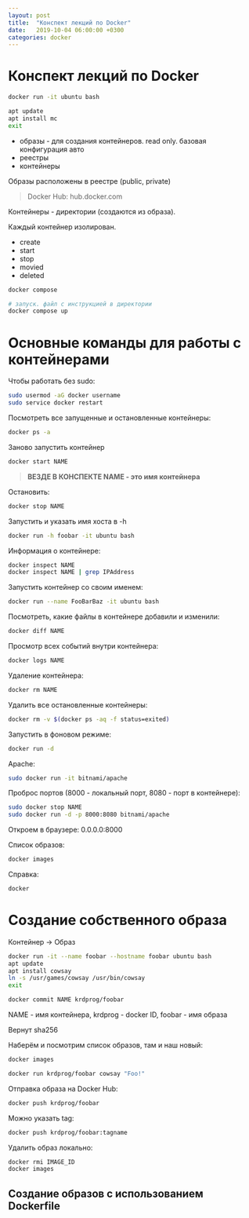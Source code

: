 ```yaml
---
layout: post
title:  "Конспект лекций по Docker"
date:   2019-10-04 06:00:00 +0300
categories: docker
---
```


# Конспект лекций по Docker

```bash
docker run -it ubuntu bash

apt update
apt install mc
exit
```

- образы - для создания контейнеров. read only. базовая конфигурация авто
- реестры
- контейнеры

Образы расположены в реестре (public, private)

> Docker Hub: hub.docker.com

Контейнеры - директории (создаются из образа).

Каждый контейнер изолирован.

- create
- start
- stop
- movied
- deleted

```bash
docker compose

# запуск. файл с инструкцией в директории
docker compose up
```
# Основные команды для работы с контейнерами

Чтобы работать без sudo:

```bash
sudo usermod -aG docker username
sudo service docker restart
```
Посмотреть все запущенные и остановленные контейнеры:
```bash
docker ps -a
```
Заново запустить контейнер
```bash
docker start NAME
```
> **ВЕЗДЕ В КОНСПЕКТЕ NAME - это имя контейнера**

Остановить:
```bash
docker stop NAME
```
Запустить и указать имя хоста в -h
```bash
docker run -h foobar -it ubuntu bash
```
Информация о контейнере:
```bash
docker inspect NAME
docker inspect NAME | grep IPAddress
```
Запустить контейнер со своим именем:
```bash
docker run --name FooBarBaz -it ubuntu bash
```
Посмотреть, какие файлы в контейнере добавили и изменили:
```bash
docker diff NAME
```
Просмотр всех событий внутри контейнера:
```bash
docker logs NAME
```
Удаление контейнера:
```bash
docker rm NAME
```
Удалить все остановленные контейнеры:
```bash
docker rm -v $(docker ps -aq -f status=exited)
```
Запустить в фоновом режиме:
```bash
docker run -d
```
Apache:
```bash
sudo docker run -it bitnami/apache
```
Проброс портов (8000 - локальный порт, 8080 - порт в контейнере):
```bash
sudo docker stop NAME
sudo docker run -d -p 8000:8080 bitnami/apache
```
Откроем в браузере: 0.0.0.0:8000

Список образов:
```bash
docker images
```
Справка:
```bash
docker
```
# Создание собственного образа

Контейнер -> Образ
```bash
docker run -it --name foobar --hostname foobar ubuntu bash
apt update
apt install cowsay
ln -s /usr/games/cowsay /usr/bin/cowsay
exit

docker commit NAME krdprog/foobar
```
NAME - имя контейнера, krdprog - docker ID, foobar - имя образа

Вернут sha256

Наберём и посмотрим список образов, там и наш новый:
```bash
docker images
```
```bash
docker run krdprog/foobar cowsay "Foo!"
```
Отправка образа на Docker Hub:
```bash
docker push krdprog/foobar
```
Можно указать tag:
```bash
docker push krdprog/foobar:tagname
```
Удалить образ локально:
```bash
docker rmi IMAGE_ID
docker images
```
## Создание образов с использованием Dockerfile
